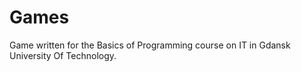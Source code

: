 # Games
 Game written for the Basics of Programming course on IT in Gdansk University Of Technology.
